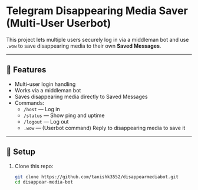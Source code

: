 # Telegram Disappearing Media Saver (Multi-User Userbot)

This project lets multiple users securely log in via a middleman bot and use `.wow` to save disappearing media to their own **Saved Messages**.

---

## 🧰 Features
- Multi-user login handling
- Works via a middleman bot
- Saves disappearing media directly to Saved Messages
- Commands:
  - `/host` — Log in
  - `/status` — Show ping and uptime
  - `/logout` — Log out
  - `.wow` — (Userbot command) Reply to disappearing media to save it

---

## 🚀 Setup
1. Clone this repo:
   ```bash
   git clone https://github.com/tanishk3552/disappearmediabot.git
   cd disappear-media-bot

